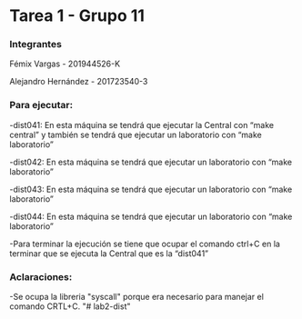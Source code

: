 # Tarea 1 - Grupo 11


### Integrantes

   Fémix Vargas - 201944526-K
   
   Alejandro Hernández - 201723540-3

### Para ejecutar:

   -dist041: En esta máquina se tendrá que ejecutar la Central con “make central” y también se tendrá que ejecutar un laboratorio con “make laboratorio”
   
   -dist042: En esta máquina se tendrá que ejecutar un laboratorio con “make laboratorio”
   
   -dist043: En esta máquina se tendrá que ejecutar un laboratorio con “make laboratorio”
   
   -dist044: En esta máquina se tendrá que ejecutar un laboratorio con “make laboratorio”
   
   -Para terminar la ejecución se tiene que ocupar el comando ctrl+C en la terminar que se ejecuta la Central que es la “dist041”
   
### Aclaraciones:

   -Se ocupa la libreria "syscall" porque era necesario para manejar el comando CRTL+C.
"# lab2-dist" 
